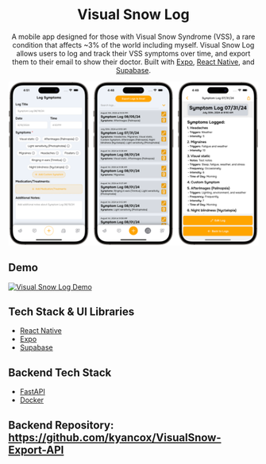 <h1 align="center">
  Visual Snow Log
</h1>
<p align="center">
 A mobile app designed for those with Visual Snow Syndrome (VSS), a rare condition that affects ~3% of the world including myself. Visual Snow Log allows users to log and track their VSS symptoms over time, and export them to their email to show their doctor. Built with <a href="https://expo.dev/" target="_blank">Expo</a>, <a href="https://reactnative.dev/" target="_blank">React Native</a>, and <a href="https://supabase.com/" target="_blank">Supabase</a>.
</p>

![demo](https://raw.githubusercontent.com/kyancox/kyancox.com/master/public/visualsnowdemo.png)

## Demo

[![Visual Snow Log Demo](https://img.youtube.com/vi/LownPmmUE6c/0.jpg)](https://www.youtube.com/watch?v=LownPmmUE6c)


## Tech Stack & UI Libraries

-   [React Native](https://reactnative.dev/)
-   [Expo](https://expo.dev/)
-   [Supabase](https://supabase.com/)

## Backend Tech Stack
-   [FastAPI](https://fastapi.tiangolo.com/)
-   [Docker](https://www.docker.com/)

## Backend Repository: <a href="https://github.com/kyancox/VisualSnow-Export-API" target="_blank">https://github.com/kyancox/VisualSnow-Export-API</a>